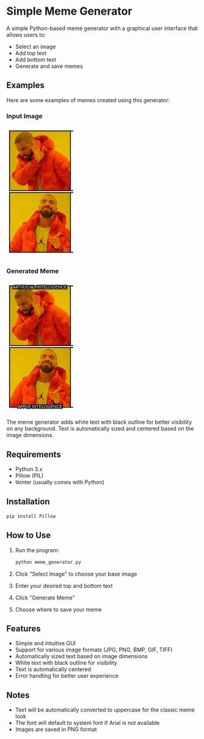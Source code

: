 # Simple Meme Generator

A simple Python-based meme generator with a graphical user interface that allows users to:

- Select an image
- Add top text
- Add bottom text
- Generate and save memes

## Examples

Here are some examples of memes created using this generator:

### Input Image

![Input Image](example/template.jpg)

### Generated Meme

![Generated Meme](example/meme1.png)

The meme generator adds white text with black outline for better visibility on any background. Text is automatically sized and centered based on the image dimensions.

## Requirements

- Python 3.x
- Pillow (PIL)
- tkinter (usually comes with Python)

## Installation

```bash
pip install Pillow
```

## How to Use

1. Run the program:

   ```bash
   python meme_generator.py
   ```

2. Click "Select Image" to choose your base image
3. Enter your desired top and bottom text
4. Click "Generate Meme"
5. Choose where to save your meme

## Features

- Simple and intuitive GUI
- Support for various image formats (JPG, PNG, BMP, GIF, TIFF)
- Automatically sized text based on image dimensions
- White text with black outline for visibility
- Text is automatically centered
- Error handling for better user experience

## Notes

- Text will be automatically converted to uppercase for the classic meme look
- The font will default to system font if Arial is not available
- Images are saved in PNG format
